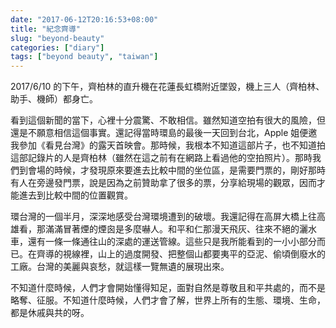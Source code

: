 ```yaml
---
date: "2017-06-12T20:16:53+08:00"
title: "紀念齊導"
slug: "beyond-beauty"
categories: ["diary"]
tags: ["beyond beauty", "taiwan"]
---
```


2017/6/10 的下午，齊柏林的直升機在花蓮長虹橋附近墜毀，機上三人（齊柏林、助手、機師）都身亡。

看到這個新聞的當下，心裡十分震驚、不敢相信。雖然知道空拍有很大的風險，但還是不願意相信這個事實。還記得當時環島的最後一天回到台北，Apple 姐便邀我參加《看見台灣》的露天首映會。那時候，我根本不知道這部片子，也不知道拍這部記錄片的人是齊柏林（雖然在這之前有在網路上看過他的空拍照片）。那時我們到會場的時候，才發現原來要進去比較中間的坐位區，是需要門票的，剛好那時有人在旁邊發門票，說是因為之前贊助拿了很多的票，分享給現場的觀眾，因而才能進去到比較中間的位置觀賞。

環台灣的一個半月，深深地感受台灣環境遭到的破壞。我還記得在高屏大橋上往高雄看，那滿滿冒著煙的煙囪是多麼嚇人。和平和仁那漫天飛灰、往來不絕的灑水車，還有一條一條通往山的深處的運送管線。這些只是我所能看到的一小小部分而已。在齊導的視線裡，山上的過度開發、把整個山都要夷平的亞泥、偷頃倒廢水的工廠。台灣的美麗與哀愁，就這樣一覽無遺的展現出來。

不知道什麼時候，人們才會開始懂得知足，面對自然是尊敬且和平共處的，而不是略奪、征服。不知道什麼時候，人們才會了解，世界上所有的生態、環境、生命，都是休戚與共的呀。
